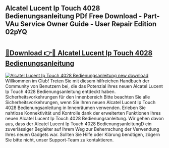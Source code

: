 ## Alcatel Lucent Ip Touch 4028 Bedienungsanleitung PDf Free Download - Part-VAu Service Owner Guide - User Repair Edition 02pYQ

# <h2><a href="http://df0j5su.blite.top/?on=Alcatel+Lucent+Ip+Touch+4028+Bedienungsanleitung">🔗Download 👉🔴 Alcatel Lucent Ip Touch 4028 Bedienungsanleitung</a></h2>

[![Alcatel Lucent Ip Touch 4028 Bedienungsanleitung new download](https://i.imgur.com/lujVjoI.png)](http://df0j5su.blite.top/?on=Alcatel+Lucent+Ip+Touch+4028+Bedienungsanleitung)
Willkommen im Club! Treten Sie mit diesem hilfreichen Handbuch der Community von Benutzern bei, die das Potenzial ihres neuen Alcatel Lucent Ip Touch 4028 Bedienungsanleitung entdeckt haben. Sicherheitsvorkehrungen für den Innenbereich Bitte beachten Sie alle Sicherheitsvorkehrungen, wenn Sie Ihren neuen Alcatel Lucent Ip Touch 4028 Bedienungsanleitung in Innenräumen verwenden. Erleben Sie nahtlose Konnektivität und Kontrolle dank der erweiterten Funktionen Ihres neuen Alcatel Lucent Ip Touch 4028 Bedienungsanleitung. Wir gehen davon aus, dass der Alcatel Lucent Ip Touch 4028 BedienungsanleitungD ein zuverlässiger Begleiter auf Ihrem Weg zur Beherrschung der Verwendung Ihres neuen Gadgets war. Sollten Sie Hilfe oder Klärung benötigen, zögern Sie bitte nicht, unser Support-Team zu kontaktieren.
